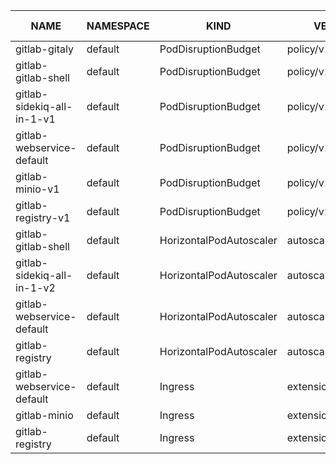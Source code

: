 |            NAME            | NAMESPACE |          KIND           |       VERSION       |     REPLACEMENT      | DEPRECATED | DEPRECATED IN | REMOVED | REMOVED IN |
|----------------------------|-----------|-------------------------|---------------------|----------------------|------------|---------------|---------|------------|
| gitlab-gitaly              | default   | PodDisruptionBudget     | policy/v1beta1      |                      | true       | v1.22.0       | false   |            |
| gitlab-gitlab-shell        | default   | PodDisruptionBudget     | policy/v1beta1      |                      | true       | v1.22.0       | false   |            |
| gitlab-sidekiq-all-in-1-v1 | default   | PodDisruptionBudget     | policy/v1beta1      |                      | true       | v1.22.0       | false   |            |
| gitlab-webservice-default  | default   | PodDisruptionBudget     | policy/v1beta1      |                      | true       | v1.22.0       | false   |            |
| gitlab-minio-v1            | default   | PodDisruptionBudget     | policy/v1beta1      |                      | true       | v1.22.0       | false   |            |
| gitlab-registry-v1         | default   | PodDisruptionBudget     | policy/v1beta1      |                      | true       | v1.22.0       | false   |            |
| gitlab-gitlab-shell        | default   | HorizontalPodAutoscaler | autoscaling/v2beta1 | autoscaling/v1       | true       | v1.22.0       | false   |            |
| gitlab-sidekiq-all-in-1-v2 | default   | HorizontalPodAutoscaler | autoscaling/v2beta1 | autoscaling/v1       | true       | v1.22.0       | false   |            |
| gitlab-webservice-default  | default   | HorizontalPodAutoscaler | autoscaling/v2beta1 | autoscaling/v1       | true       | v1.22.0       | false   |            |
| gitlab-registry            | default   | HorizontalPodAutoscaler | autoscaling/v2beta1 | autoscaling/v1       | true       | v1.22.0       | false   |            |
| gitlab-webservice-default  | default   | Ingress                 | extensions/v1beta1  | networking.k8s.io/v1 | true       | v1.14.0       | true    | v1.22.0    |
| gitlab-minio               | default   | Ingress                 | extensions/v1beta1  | networking.k8s.io/v1 | true       | v1.14.0       | true    | v1.22.0    |
| gitlab-registry            | default   | Ingress                 | extensions/v1beta1  | networking.k8s.io/v1 | true       | v1.14.0       | true    | v1.22.0    |
